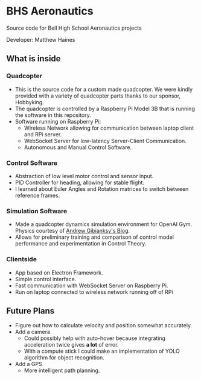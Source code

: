 # BHS Aeronautics
Source code for Bell High School Aeronautics projects

Developer: Matthew Haines

## What is inside
### Quadcopter
- This is the source code for a custom made quadcopter. We were kindly provided with a variety of quadcopter parts thanks to our sponsor, Hobbyking. 
- The quadcopter is controlled by a Raspberry Pi Model 3B that is running the software in this repository. 
- Software running on Raspberry Pi:
  - Wireless Network allowing for communication between laptop client and RPi server.
  - WebSocket Server for low-latency Server-Client Communication.
  - Autonomous and Manual Control Software.
### Control Software
- Abstraction of low level motor control and sensor input.
- PID Controller for heading, allowing for stable flight.
- I learned about Euler Angles and Rotation matrices to switch between reference frames.
### Simulation Software
- Made a quadcopter dynamics simulation environment for OpenAI Gym. Physics courtesy of [Andrew Gibianksy's Blog](http://andrew.gibiansky.com/downloads/pdf/Quadcopter%20Dynamics,%20Simulation,%20and%20Control.pdf).
- Allows for preliminary training and comparison of control model performance and experimentation in Control Theory.
### Clientside
- App based on Electron Framework.
- Simple control interface.
- Fast communication with WebSocket Server on Raspberry Pi.
- Run on laptop connected to wireless network running off of RPi

## Future Plans
- Figure out how to calculate velocity and position somewhat accurately.
- Add a camera
  - Could possibly help with auto-hover because integrating acceleration twice gives **a lot** of error.
  - With a compute stick I could make an implementation of YOLO algorithm for object recognition.
- Add a GPS
  - More intelligent path planning.
